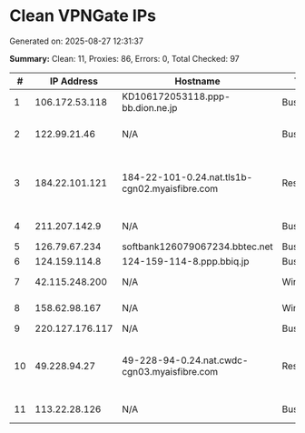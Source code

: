 # Clean VPNGate IPs
Generated on: 2025-08-27 12:31:37

**Summary:** Clean: 11, Proxies: 86, Errors: 0, Total Checked: 97

| # | IP Address | Hostname | Type | Country | Provider |
|---|------------|----------|------|---------|----------|
| 1 | 106.172.53.118 | KD106172053118.ppp-bb.dion.ne.jp | Business | JP | KDDI CORPORATION |
| 2 | 122.99.21.46 | N/A | Business | TW | Hoshin Multimedia Center Inc. |
| 3 | 184.22.101.121 | 184-22-101-0.24.nat.tls1b-cgn02.myaisfibre.com | Residential | TH | ADVANCED WIRELESS NETWORK COMPANY LIMITED |
| 4 | 211.207.142.9 | N/A | Business | KR | SK Broadband Co Ltd |
| 5 | 126.79.67.234 | softbank126079067234.bbtec.net | Business | JP | SoftBank Corp. |
| 6 | 124.159.114.8 | 124-159-114-8.ppp.bbiq.jp | Business | JP | QTnet,Inc. |
| 7 | 42.115.248.200 | N/A | Wireless | VN | FPT Telecom Company |
| 8 | 158.62.98.167 | N/A | Wireless | PH | Globe Telecom Inc. |
| 9 | 220.127.176.117 | N/A | Business | KR | Korea Telecom |
| 10 | 49.228.94.27 | 49-228-94-0.24.nat.cwdc-cgn03.myaisfibre.com | Residential | TH | ADVANCED WIRELESS NETWORK COMPANY LIMITED |
| 11 | 113.22.28.126 | N/A | Business | VN | FPT Telecom Company |
